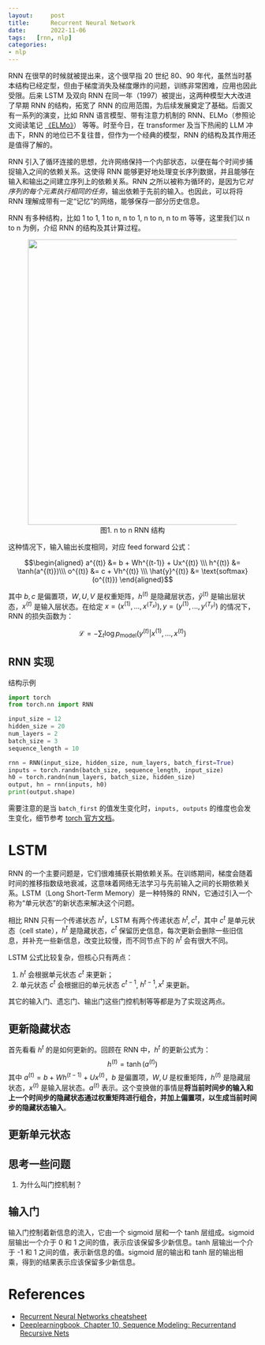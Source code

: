 ```yaml
---
layout:     post
title:      Recurrent Neural Network
date:       2022-11-06
tags:   [rnn, nlp]
categories: 
- nlp
---
```


RNN 在很早的时候就被提出来，这个很早指 20 世纪 80、90 年代，虽然当时基本结构已经定型，但由于梯度消失及梯度爆炸的问题，训练非常困难，应用也因此受限。后来 LSTM 及双向 RNN 在同一年（1997）被提出，这两种模型大大改进了早期 RNN 的结构，拓宽了 RNN 的应用范围，为后续发展奠定了基础。后面又有一系列的演变，比如 RNN 语言模型、带有注意力机制的 RNN、ELMo（参照论文阅读笔记 [《ELMo》]({{site.baseurl}}/2023/11/06/ELMo/)） 等等。时至今日，在 transformer 及当下热闹的 LLM 冲击下，RNN 的地位已不复往昔，但作为一个经典的模型，RNN 的结构及其作用还是值得了解的。

RNN 引入了循环连接的思想，允许网络保持一个内部状态，以便在每个时间步捕捉输入之间的依赖关系。这使得 RNN 能够更好地处理变长序列数据，并且能够在输入和输出之间建立序列上的依赖关系。RNN 之所以被称为循环的，是因为它*对序列的每个元素执行相同的任务*，输出依赖于先前的输入。也因此，可以将将 RNN 理解成带有一定“记忆”的网络，能够保存一部分历史信息。


RNN 有多种结构，比如 1 to 1, 1 to n, n to 1, n to n, n to m 等等，这里我们以 n to n 为例，介绍 RNN 的结构及其计算过程。

<figure style="text-align: center;">
    <img src="https://image.ddot.cc/202311/n_to_n_rnn_rc.png" width=578>
    <figcaption style="text-align:center"> 图1. n to n RNN 结构 </figcaption>
</figure>

这种情况下，输入输出长度相同，对应 feed forward 公式：

$$\begin{aligned}
a^{(t)} &= b + Wh^{(t-1)} + Ux^{(t)} \\\
h^{(t)} &= \tanh(a^{(t)})\\\
o^{(t)} &= c + Vh^{(t)} \\\
\hat{y}^{(t)} &= \text{softmax}(o^{(t)})
\end{aligned}$$

其中 $b,c$ 是偏置项，$W,U,V$ 是权重矩阵，$h^{(t)}$ 是隐藏层状态，$\hat{y}^{(t)}$ 是输出层状态，$x^{(t)}$ 是输入层状态。在给定 $x=(x^{(1)}, ..., x^{(T_x)}), y=(y^{(1)}, ..., y^{(T_y)})$ 的情况下，RNN 的损失函数为：

$$
\mathcal{L} = -\sum_{t} \log p_\text{model} (y^{(t)} | x^{(1)}, ..., x^{(t)})
$$


## RNN 实现 

结构示例
```python
import torch
from torch.nn import RNN

input_size = 12
hidden_size = 20
num_layers = 2
batch_size = 3
sequence_length = 10

rnn = RNN(input_size, hidden_size, num_layers, batch_first=True)
inputs = torch.randn(batch_size, sequence_length, input_size)
h0 = torch.randn(num_layers, batch_size, hidden_size)
output, hn = rnn(inputs, h0)
print(output.shape)
```

需要注意的是当 `batch_first` 的值发生变化时，`inputs, outputs` 的维度也会发生变化，细节参考 [torch 官方文档](https://pytorch.org/docs/stable/generated/torch.nn.RNN.html)。


# LSTM
RNN 的一个主要问题是，它们很难捕获长期依赖关系。在训练期间，梯度会随着时间的推移指数级地衰减，这意味着网络无法学习与先前输入之间的长期依赖关系。LSTM（Long Short-Term Memory）是一种特殊的 RNN，它通过引入一个称为“单元状态”的新状态来解决这个问题。

相比 RNN 只有一个传递状态 $h^t$，LSTM 有两个传递状态 $h^t, c^t$，其中 $c^t$ 是单元状态（cell state），$h^t$ 是隐藏状态，$c^t$ 保留历史信息，每次更新会删除一些旧信息，并补充一些新信息，改变比较慢，而不同节点下的 $h^t$ 会有很大不同。

LSTM 公式比较复杂，但核心只有两点：
1. $h^t$ 会根据单元状态 $c^t$ 来更新； 
2. 单元状态 $c^t$ 会根据旧的单元状态 $c^{t-1}$, $h^{t-1}, x^t$ 来更新。

其它的输入门、遗忘门、输出门这些门控机制等等都是为了实现这两点。

## 更新隐藏状态
首先看看 $h^t$ 的是如何更新的。回顾在 RNN 中，$h^t$ 的更新公式为：
$$
h^{(t)} = \tanh(a^{(t)})
$$
其中 $a^{(t)} = b + Wh^{(t-1)} + Ux^{(t)}$，$b$ 是偏置项，$W,U$ 是权重矩阵，$h^{(t)}$ 是隐藏层状态，$x^{(t)}$ 是输入层状态。$a^{(t)}$ 表示。这个变换做的事情是**将当前时间步的输入和上一个时间步的隐藏状态通过权重矩阵进行组合，并加上偏置项，以生成当前时间步的隐藏状态输入**。

## 更新单元状态

## 思考一些问题 
1. 为什么叫门控机制？


## 输入门
输入门控制着新信息的流入，它由一个 sigmoid 层和一个 tanh 层组成。sigmoid 层输出一个介于 0 和 1 之间的值，表示应该保留多少新信息。tanh 层输出一个介于 -1 和 1 之间的值，表示新信息的值。sigmoid 层的输出和 tanh 层的输出相乘，得到的结果表示应该保留多少新信息。

# References
- [Recurrent Neural Networks cheatsheet](https://towardsdatascience.com/recurrent-neural-networks-rnns-3f06d7653a85)
- [Deeplearningbook, Chapter 10, Sequence Modeling: Recurrentand Recursive Nets](https://www.deeplearningbook.org/contents/rnn.html)
